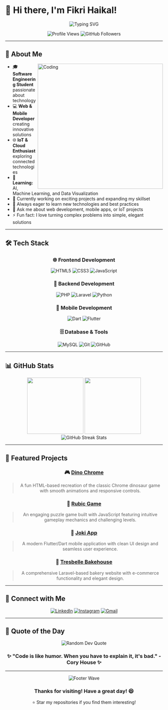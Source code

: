 # 👋 Hi there, I'm Fikri Haikal!

<div align="center">
  <img src="https://readme-typing-svg.herokuapp.com?font=Fira+Code&size=30&duration=3000&pause=1000&color=36BCF7&center=true&vCenter=true&width=600&lines=Welcome+to+my+GitHub+Profile!;Software+Engineering+Student;Web+%26+Mobile+Developer;IoT+%26+Cloud+Enthusiast" alt="Typing SVG" />
</div>

<p align="center">
  <img src="https://komarev.com/ghpvc/?username=fikrihaikal17&label=Profile%20views&color=0e75b6&style=flat" alt="Profile Views" />
  <img src="https://img.shields.io/github/followers/fikrihaikal17?label=Followers&style=social" alt="GitHub Followers" />
</p>

---

## 🚀 About Me

<img align="right" alt="Coding" width="400" src="https://cdn.dribbble.com/users/1162077/screenshots/3848914/programmer.gif">

- 🎓 **Software Engineering Student** passionate about technology
- 💻 **Web & Mobile Developer** creating innovative solutions
- 🌐 **IoT & Cloud Enthusiast** exploring connected technologies
- 🤖 **Learning:** AI, Machine Learning, and Data Visualization
- 🔭 Currently working on exciting projects and expanding my skillset
- 🌱 Always eager to learn new technologies and best practices
- 💬 Ask me about web development, mobile apps, or IoT projects
- ⚡ Fun fact: I love turning complex problems into simple, elegant solutions

---

## 🛠️ Tech Stack

<div align="center">

### 🌐 Frontend Development
![HTML5](https://img.shields.io/badge/HTML5-E34F26?style=for-the-badge&logo=html5&logoColor=white)
![CSS3](https://img.shields.io/badge/CSS3-1572B6?style=for-the-badge&logo=css3&logoColor=white)
![JavaScript](https://img.shields.io/badge/JavaScript-F7DF1E?style=for-the-badge&logo=javascript&logoColor=black)

### 🔧 Backend Development
![PHP](https://img.shields.io/badge/PHP-777BB4?style=for-the-badge&logo=php&logoColor=white)
![Laravel](https://img.shields.io/badge/Laravel-FF2D20?style=for-the-badge&logo=laravel&logoColor=white)
![Python](https://img.shields.io/badge/Python-3776AB?style=for-the-badge&logo=python&logoColor=white)

### 📱 Mobile Development
![Dart](https://img.shields.io/badge/Dart-0175C2?style=for-the-badge&logo=dart&logoColor=white)
![Flutter](https://img.shields.io/badge/Flutter-02569B?style=for-the-badge&logo=flutter&logoColor=white)

### 🗄️ Database & Tools
![MySQL](https://img.shields.io/badge/MySQL-4479A1?style=for-the-badge&logo=mysql&logoColor=white)
![Git](https://img.shields.io/badge/Git-F05032?style=for-the-badge&logo=git&logoColor=white)
![GitHub](https://img.shields.io/badge/GitHub-181717?style=for-the-badge&logo=github&logoColor=white)

</div>

---

## 📊 GitHub Stats

<div align="center">
  <img height="180em" src="https://github-readme-stats.vercel.app/api?username=fikrihaikal17&show_icons=true&theme=tokyonight&include_all_commits=true&count_private=true"/>
  <img height="180em" src="https://github-readme-stats.vercel.app/api/top-langs/?username=fikrihaikal17&layout=compact&langs_count=8&theme=tokyonight"/>
</div>

<div align="center">
  <img src="https://streak-stats.demolab.com?user=fikrihaikal17&theme=tokyonight" alt="GitHub Streak Stats" />
</div>

---

## 🌟 Featured Projects

<div align="center">

### 🎮 [Dino Chrome](https://github.com/fikrihaikal17/dino-chrome)
> A fun HTML-based recreation of the classic Chrome dinosaur game with smooth animations and responsive controls.

### 🧩 [Rubic Game](https://github.com/fikrihaikal17/rubic-game)
> An engaging puzzle game built with JavaScript featuring intuitive gameplay mechanics and challenging levels.

### 📱 [Joki App](https://github.com/fikrihaikal17/joki-app)
> A modern Flutter/Dart mobile application with clean UI design and seamless user experience.

### 🍰 [Tresbelle Bakehouse](https://github.com/fikrihaikal17/tresbelle-bakehouse)
> A comprehensive Laravel-based bakery website with e-commerce functionality and elegant design.

</div>

---

## 🤝 Connect with Me

<div align="center">

[![LinkedIn](https://img.shields.io/badge/LinkedIn-0077B5?style=for-the-badge&logo=linkedin&logoColor=white)](https://linkedin.com/in/fikrihaikal17)
[![Instagram](https://img.shields.io/badge/Instagram-E4405F?style=for-the-badge&logo=instagram&logoColor=white)](https://instagram.com/fikrihaikal17)
[![Gmail](https://img.shields.io/badge/Gmail-D14836?style=for-the-badge&logo=gmail&logoColor=white)](mailto:fikrihaikal17@gmail.com)

</div>

---

## 💭 Quote of the Day

<div align="center">
  <img src="https://quotes-github-readme.vercel.app/api?type=horizontal&theme=tokyonight" alt="Random Dev Quote" />
</div>

<div align="center">
  <h3>✨ "Code is like humor. When you have to explain it, it's bad." - Cory House ✨</h3>
</div>

---

<div align="center">
  <img src="https://capsule-render.vercel.app/api?type=waving&color=gradient&height=100&section=footer" alt="Footer Wave" />
</div>

<div align="center">
  <h3>Thanks for visiting! Have a great day! 😄</h3>
  <p>⭐ Star my repositories if you find them interesting!</p>
</div>